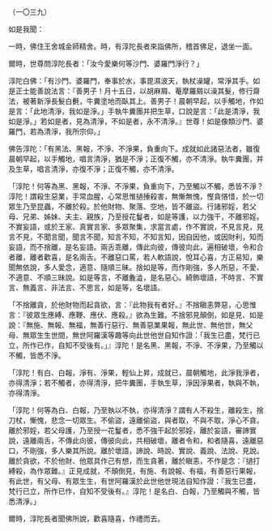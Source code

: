 （一〇三九）

如是我聞：

一時，佛住王舍城金師精舍。時，有淳陀長者來詣佛所，稽首佛足，退坐一面。

爾時，世尊問淳陀長者：「汝今愛樂何等沙門、婆羅門淨行？」

淳陀白佛：「有沙門、婆羅門，奉事於水，事毘濕波天，執杖澡罐，常淨其手。如是正士能善說法言：『善男子！月十五日，以胡麻屑、菴摩羅屑以澡其髮，修行齋法，被著新淨長髮白㲲，牛糞塗地而臥其上。善男子！晨朝早起，以手觸地，作如是言：「此地清淨，我如是淨。」手執牛糞團并把生草，口說是言：「此是清淨，我如是淨。」若如是者，見為清淨，不如是者，永不清淨。』世尊！如是像類沙門、婆羅門，若為清淨，我所宗仰。」

佛告淳陀：「有黑法、黑報，不淨、不淨果，負重向下。成就如此諸惡法者，雖復晨朝早起，以手觸地，唱言清淨，猶是不淨；正復不觸，亦不清淨。執牛糞團，并及生草，唱言清淨，亦復不淨；正復不觸，亦不清淨。

「淳陀！何等為黑、黑報，不淨、不淨果，負重向下，乃至觸以不觸，悉皆不淨？淳陀！謂殺生惡業，手常血腥，心常思惟撾捶殺害，無慚無愧，慳貪悋惜，於一切眾生乃至昆蟲，不離於殺。於他財物、聚落、空地，皆不離盜。行諸邪婬，若父母、兄弟、姊妹、夫主、親族，乃至授花鬘者，如是等護，以力強干，不離邪婬。不實妄語，或於王家、真實言家、多眾聚集，求當言處，作不實說，不見言見，見言不見，不聞言聞，聞言不聞，知言不知，不知言知，因自因他，或因財利，知而妄語，而不捨離，是名妄語。兩舌乖離，傳此向彼，傳彼向此，遍相破壞，令和合者離，離者歡喜，是名兩舌。不離惡口罵，若人軟語說，悅耳心喜，方正易知，樂聞無依說，多人愛念，適意、隨順三昧。捨如是等，而作剛強，多人所惡，不愛、不適意、不順三昧說。如是等言，不離麁澁，是名惡心。綺飾壞語，不時言、不實言、無義言、非法言、不思言，如是等，名壞語。

「不捨離貪，於他財物而起貪欲，言：『此物我有者好。』不捨瞋恚弊惡，心思惟言：『彼眾生應縛、應鞭、應伏、應殺。』欲為生難。不捨邪見顛倒，如是見、如是說：『無施、無報、無福，無善行惡行、無善惡業果報，無此世、無他世，無父母、無眾生生世間，無世阿羅漢等趣等向此世他世自知作證：「我生已盡，梵行已立，所作已作，自知不受後有。」』淳陀！是名黑、黑報，不淨、不淨果，乃至觸以不觸，皆悉不淨。

「淳陀！有白、白報，淨有、淨果，輕仙上昇，成就已，晨朝觸地，此淨我淨者，亦得清淨；若不觸者，亦得清淨，把牛糞團，手執生草，淨因淨果者，執與不執，亦得清淨。

「淳陀！何等為白、白報，乃至執以不執，亦得清淨？謂有人不殺生，離殺生，捨刀杖，慚愧，悲念一切眾生。不偷盜，遠離偷盜，與者取，不與不取，淨心不貪。離於邪婬，若父母護，乃至授一花鬘者，悉不強干起於邪婬，離於妄語，審諦實說，遠離兩舌，不傳此向彼，傳彼向此，共相破壞，離者令和，和者隨喜，遠離惡口，不剛強，多人樂其所說。離於壞語，諦說、時說、實說、義說、法說、見說。離於貪欲，不於他財、他眾具作己有想，而生貪著，離於瞋恚，不作是念：『撾打縛殺，為作眾難。』正見成就，不顛倒見，有施、有說報、有福，有善惡行果報，有此世，有父母、有眾生生，有世阿羅漢於此世他世現法自知作證：『我生已盡，梵行已立，所作已作，自知不受後有。』淳陀！是名白、白報，乃至觸與不觸，皆悉清淨。」

爾時，淳陀長者聞佛所說，歡喜隨喜，作禮而去。




